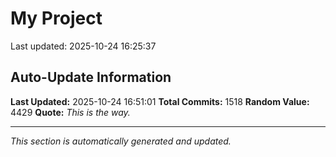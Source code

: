 # My Project


Last updated: 2025-10-24 16:25:37





















































































































































































































































































































































































































































































































































































































































































































































































































































































































































































































































































































































































































































































































































































































































































































































































































































































































































































































































































































































































## Auto-Update Information

**Last Updated:** 2025-10-24 16:51:01
**Total Commits:** 1518
**Random Value:** 4429
**Quote:** _This is the way._

---
_This section is automatically generated and updated._